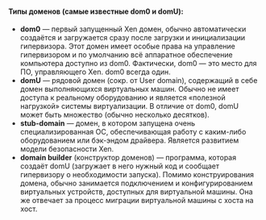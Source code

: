 #### Типы доменов (cамые известные dom0 и domU):
+ **dom0** — первый запущенный Xen домен, обычно автоматически создаётся и загружается сразу после загрузки и инициализации гипервизора. Этот домен имеет особые права на управление гипервизором и по умолчанию всё аппаратное обеспечение компьютера доступно из dom0. Фактически, dom0 — это место для ПО, управляющего Xen. dom0 всегда один.
+ **domU** — рядовой домен (сокр. от User domain), содержащий в себе домен выполняющихся виртуальных машин. Обычно не имеет доступа к реальному оборудованию и является «полезной нагрузкой» системы виртуализации. В отличие от dom0, domU может быть множество (обычно несколько десятков).
+ **stub-domain** — домен, в котором запущена очень специализированная ОС, обеспечивающая работу с каким-либо оборудованием или бэк-эндом драйвера. Является развитием модели безопасности Xen.
+ **domain builder** (конструктор доменов) — программа, которая создаёт domU (загружает в него нужный код и сообщает гипервизору о необходимости запуска). Помимо конструирования домена, обычно занимается подключением и конфигурированием виртуальных устройств, доступных для виртуальной машины. Она же отвечает за процесс миграции виртуальной машины с хоста на хост.